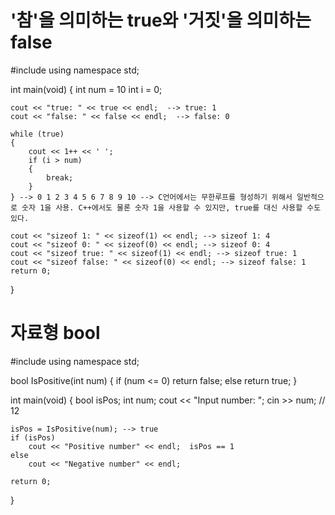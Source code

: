 # '참'을 의미하는 true와 '거짓'을 의미하는 false
#include <iostream>
using namespace std;

int main(void)
{
    int num = 10
    int i = 0;

    cout << "true: " << true << endl;  --> true: 1
    cout << "false: " << false << endl;  --> false: 0

    while (true)
    {
        cout << 1++ << ' ';
        if (i > num)
        {
            break;
        }
    } --> 0 1 2 3 4 5 6 7 8 9 10 --> C언어에서는 무한루프를 형성하기 위해서 일반적으로 숫자 1을 사용. C++에서도 물론 숫자 1을 사용할 수 있지만, true를 대신 사용할 수도 있다.

    cout << "sizeof 1: " << sizeof(1) << endl; --> sizeof 1: 4
    cout << "sizeof 0: " << sizeof(0) << endl; --> sizeof 0: 4
    cout << "sizeof true: " << sizeof(1) << endl; --> sizeof true: 1
    cout << "sizeof false: " << sizeof(0) << endl; --> sizeof false: 1 
    return 0;
}

# 자료형 bool

#include <iostream>
using namespace std;

bool IsPositive(int num)
{
    if (num <= 0)
        return false;
    else
        return true;
}

int main(void)
{
    bool isPos;
    int num;
    cout << "Input number: ";
    cin >> num;    // 12

    isPos = IsPositive(num); --> true
    if (isPos)
        cout << "Positive number" << endl;  isPos == 1
    else
        cout << "Negative number" << endl;
    
    return 0;
}